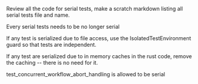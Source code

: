 Review all the code for serial tests, make a scratch markdown listing all serial tests file and name.

Every serial tests needs to be no longer serial

If any test is serialized due to file access, use the IsolatedTestEnvironment guard so that tests are independent.

If any test are serialized due to in memory caches in the rust code, remove the caching -- there is no need for it.

test_concurrent_workflow_abort_handling is allowed to be serial